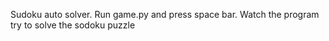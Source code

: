 Sudoku auto solver.
Run game.py and press space bar. Watch the program try to solve the sodoku puzzle

